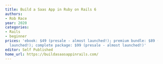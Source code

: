 ```yaml
---
title: Build a Saas App in Ruby on Rails 6
authors:
- Rob Race
year: 2020
categories:
- Rails
- beginner
prices: 'ebook: $49 (presale - almost launched!); premium bundle: $89 (presale - almost
  launched!); complete package: $99 (presale - almost launched!)'
editor: Self Published
home_url: https://buildasaasappinrails.com/
---
```

